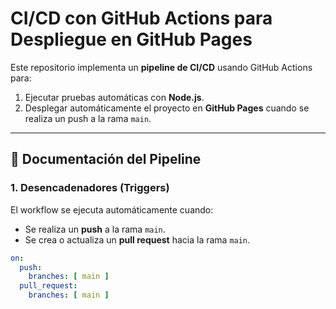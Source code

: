 # CI/CD con GitHub Actions para Despliegue en GitHub Pages

Este repositorio implementa un **pipeline de CI/CD** usando GitHub Actions para:
1. Ejecutar pruebas automáticas con **Node.js**.
2. Desplegar automáticamente el proyecto en **GitHub Pages** cuando se realiza un push a la rama `main`.

---

## 🚀 Documentación del Pipeline

### 1. Desencadenadores (Triggers)
El workflow se ejecuta automáticamente cuando:
- Se realiza un **push** a la rama `main`.
- Se crea o actualiza un **pull request** hacia la rama `main`.

```yaml
on:
  push:
    branches: [ main ]
  pull_request:
    branches: [ main ]
